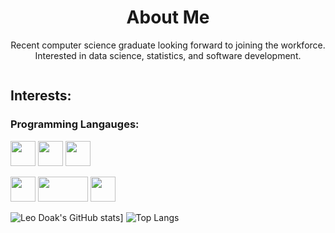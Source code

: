 <h1 style="text-align:center;">About Me</h1>
<p style="text-align:center;">Recent computer science graduate looking forward to joining the workforce. Interested in data science, statistics, and software development.</p>
<div style="text-align:center;">
    <img src="https://komarev.com/ghpvc/?username=LeoDoak&color=green" alt="">
</div>

## Interests: 
### Programming Langauges: 
<p>
<img src="https://upload.wikimedia.org/wikipedia/commons/c/c3/Python-logo-notext.svg" width="40" height="40" />
<img src="https://upload.wikimedia.org/wikipedia/commons/1/18/ISO_C%2B%2B_Logo.svg" width="40" height="40" />
<img src="https://upload.wikimedia.org/wikipedia/en/3/30/Java_programming_language_logo.svg" width="40" height="40" />
</p>
<p>
<img src="https://upload.wikimedia.org/wikipedia/commons/1/1b/R_logo.svg" width="40" height="40" />
<img src="https://upload.wikimedia.org/wikipedia/commons/9/97/%E0%A6%B8%E0%A7%8D%E0%A6%AF%E0%A6%BE%E0%A6%B8_%E0%A6%B2%E0%A7%8B%E0%A6%97%E0%A7%8B.png" width="80" height="40" />
<img src="https://upload.wikimedia.org/wikipedia/commons/2/29/Postgresql_elephant.svg" width="40" height="40" />
</p>

![Leo Doak's GitHub stats](https://github-readme-stats.vercel.app/api?username=LeoDoak)]
![Top Langs](https://github-readme-stats.vercel.app/api/top-langs/?username=LeoDoak&layout=compact)
